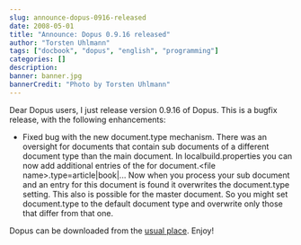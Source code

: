 ```yaml
---
slug: announce-dopus-0916-released
date: 2008-05-01
title: "Announce: Dopus 0.9.16 released"
author: "Torsten Uhlmann"
tags: ["docbook", "dopus", "english", "programming"]
categories: []
description:
banner: banner.jpg
bannerCredit: "Photo by Torsten Uhlmann"
---
```


Dear Dopus users, I just release version 0.9.16 of Dopus. This is a bugfix release, with the following enhancements:
-   Fixed bug with the new document.type mechanism. There was an oversight for documents that contain sub documents of a different document type than the main document. In localbuild.properties you can now add additional entries of the for document.&lt;file name&gt;.type=article|book|... Now when you process your sub document and an entry for this document is found it overwrites the document.type setting. This also is possible for the master document. So you might set document.type to the default document type and overwrite only those that differ from that one.

Dopus can be downloaded from the [usual place](http://cms.agynamix.de/downloads/cat_view-2.html). Enjoy!
